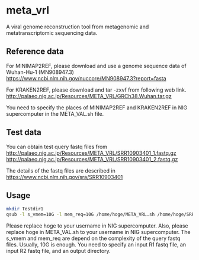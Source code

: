 # meta_vrl
A viral genome reconstruction tool from metagenomic and metatranscriptomic sequencing data.

## Reference data
For MINIMAP2REF, please download and use a genome sequence data of Wuhan-Hu-1 (MN908947.3)
https://www.ncbi.nlm.nih.gov/nuccore/MN908947.3?report=fasta

For KRAKEN2REF, please download and tar -zxvf from following web link.
http://palaeo.nig.ac.jp/Resources/META_VRL/GRCh38.Wuhan.tar.gz

You need to specify the places of MINIMAP2REF and KRAKEN2REF in NIG supercomputer in the META_VAL.sh file.

## Test data
You can obtain test query fastq files from
http://palaeo.nig.ac.jp/Resources/META_VRL/SRR10903401_1.fastq.gz
http://palaeo.nig.ac.jp/Resources/META_VRL/SRR10903401_2.fastq.gz

The details of the fastq files are described in https://www.ncbi.nlm.nih.gov/sra/SRR10903401

## Usage
```bash
mkdir Testdir1
qsub -l s_vmem=10G -l mem_req=10G /home/hoge/META_VRL.sh /home/hoge/SRR10903401_1.fastq /home/hoge/SRR10903401_2.fastq /home/hoge/Testdir1
```
Please replace hoge to your username in NIG supercomputer.
Also, please replace hoge in META_VAL.sh to your username in NIG supercomputer.
The s_vmem and mem_req are depend on the complexity of the query fastq files. Usually, 10G is enough.
You need to specify an input R1 fastq file, an input R2 fastq file, and an output directory.
